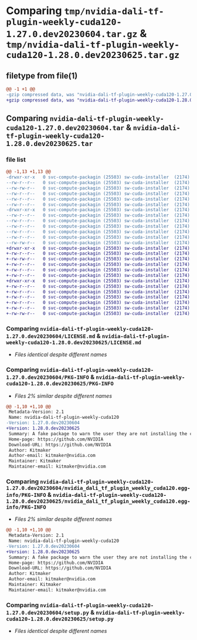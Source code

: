 # Comparing `tmp/nvidia-dali-tf-plugin-weekly-cuda120-1.27.0.dev20230604.tar.gz` & `tmp/nvidia-dali-tf-plugin-weekly-cuda120-1.28.0.dev20230625.tar.gz`

## filetype from file(1)

```diff
@@ -1 +1 @@
-gzip compressed data, was "nvidia-dali-tf-plugin-weekly-cuda120-1.27.0.dev20230604.tar", last modified: Mon Jun  5 07:23:31 2023, max compression
+gzip compressed data, was "nvidia-dali-tf-plugin-weekly-cuda120-1.28.0.dev20230625.tar", last modified: Mon Jun 26 13:23:30 2023, max compression
```

## Comparing `nvidia-dali-tf-plugin-weekly-cuda120-1.27.0.dev20230604.tar` & `nvidia-dali-tf-plugin-weekly-cuda120-1.28.0.dev20230625.tar`

### file list

```diff
@@ -1,13 +1,13 @@
-drwxr-xr-x   0 svc-compute-packagin (25503) sw-cuda-installer  (2174)        0 2023-06-05 07:23:31.644468 nvidia-dali-tf-plugin-weekly-cuda120-1.27.0.dev20230604/
--rw-r--r--   0 svc-compute-packagin (25503) sw-cuda-installer  (2174)      468 2023-06-05 07:23:31.000000 nvidia-dali-tf-plugin-weekly-cuda120-1.27.0.dev20230604/ERROR.txt
--rw-rw-r--   0 svc-compute-packagin (25503) sw-cuda-installer  (2174)    11336 2023-05-24 10:07:51.000000 nvidia-dali-tf-plugin-weekly-cuda120-1.27.0.dev20230604/LICENSE.md
--rw-r--r--   0 svc-compute-packagin (25503) sw-cuda-installer  (2174)       36 2023-06-05 07:23:31.000000 nvidia-dali-tf-plugin-weekly-cuda120-1.27.0.dev20230604/PACKAGE_NAME
--rw-r--r--   0 svc-compute-packagin (25503) sw-cuda-installer  (2174)     1704 2023-06-05 07:23:31.644468 nvidia-dali-tf-plugin-weekly-cuda120-1.27.0.dev20230604/PKG-INFO
--rw-r--r--   0 svc-compute-packagin (25503) sw-cuda-installer  (2174)      313 2023-06-05 07:23:31.000000 nvidia-dali-tf-plugin-weekly-cuda120-1.27.0.dev20230604/README.rst
-drwxr-xr-x   0 svc-compute-packagin (25503) sw-cuda-installer  (2174)        0 2023-06-05 07:23:31.644468 nvidia-dali-tf-plugin-weekly-cuda120-1.27.0.dev20230604/nvidia_dali_tf_plugin_weekly_cuda120.egg-info/
--rw-r--r--   0 svc-compute-packagin (25503) sw-cuda-installer  (2174)     1704 2023-06-05 07:23:31.000000 nvidia-dali-tf-plugin-weekly-cuda120-1.27.0.dev20230604/nvidia_dali_tf_plugin_weekly_cuda120.egg-info/PKG-INFO
--rw-r--r--   0 svc-compute-packagin (25503) sw-cuda-installer  (2174)      293 2023-06-05 07:23:31.000000 nvidia-dali-tf-plugin-weekly-cuda120-1.27.0.dev20230604/nvidia_dali_tf_plugin_weekly_cuda120.egg-info/SOURCES.txt
--rw-r--r--   0 svc-compute-packagin (25503) sw-cuda-installer  (2174)        1 2023-06-05 07:23:31.000000 nvidia-dali-tf-plugin-weekly-cuda120-1.27.0.dev20230604/nvidia_dali_tf_plugin_weekly_cuda120.egg-info/dependency_links.txt
--rw-r--r--   0 svc-compute-packagin (25503) sw-cuda-installer  (2174)       22 2023-06-05 07:23:31.000000 nvidia-dali-tf-plugin-weekly-cuda120-1.27.0.dev20230604/nvidia_dali_tf_plugin_weekly_cuda120.egg-info/top_level.txt
--rw-r--r--   0 svc-compute-packagin (25503) sw-cuda-installer  (2174)       38 2023-06-05 07:23:31.644468 nvidia-dali-tf-plugin-weekly-cuda120-1.27.0.dev20230604/setup.cfg
--rw-rw-r--   0 svc-compute-packagin (25503) sw-cuda-installer  (2174)     4560 2023-05-24 10:07:51.000000 nvidia-dali-tf-plugin-weekly-cuda120-1.27.0.dev20230604/setup.py
+drwxr-xr-x   0 svc-compute-packagin (25503) sw-cuda-installer  (2174)        0 2023-06-26 13:23:30.148182 nvidia-dali-tf-plugin-weekly-cuda120-1.28.0.dev20230625/
+-rw-r--r--   0 svc-compute-packagin (25503) sw-cuda-installer  (2174)      468 2023-06-26 13:23:30.000000 nvidia-dali-tf-plugin-weekly-cuda120-1.28.0.dev20230625/ERROR.txt
+-rw-rw-r--   0 svc-compute-packagin (25503) sw-cuda-installer  (2174)    11336 2023-06-14 04:38:44.000000 nvidia-dali-tf-plugin-weekly-cuda120-1.28.0.dev20230625/LICENSE.md
+-rw-r--r--   0 svc-compute-packagin (25503) sw-cuda-installer  (2174)       36 2023-06-26 13:23:30.000000 nvidia-dali-tf-plugin-weekly-cuda120-1.28.0.dev20230625/PACKAGE_NAME
+-rw-r--r--   0 svc-compute-packagin (25503) sw-cuda-installer  (2174)     1704 2023-06-26 13:23:30.148182 nvidia-dali-tf-plugin-weekly-cuda120-1.28.0.dev20230625/PKG-INFO
+-rw-r--r--   0 svc-compute-packagin (25503) sw-cuda-installer  (2174)      313 2023-06-26 13:23:30.000000 nvidia-dali-tf-plugin-weekly-cuda120-1.28.0.dev20230625/README.rst
+drwxr-xr-x   0 svc-compute-packagin (25503) sw-cuda-installer  (2174)        0 2023-06-26 13:23:30.148182 nvidia-dali-tf-plugin-weekly-cuda120-1.28.0.dev20230625/nvidia_dali_tf_plugin_weekly_cuda120.egg-info/
+-rw-r--r--   0 svc-compute-packagin (25503) sw-cuda-installer  (2174)     1704 2023-06-26 13:23:30.000000 nvidia-dali-tf-plugin-weekly-cuda120-1.28.0.dev20230625/nvidia_dali_tf_plugin_weekly_cuda120.egg-info/PKG-INFO
+-rw-r--r--   0 svc-compute-packagin (25503) sw-cuda-installer  (2174)      293 2023-06-26 13:23:30.000000 nvidia-dali-tf-plugin-weekly-cuda120-1.28.0.dev20230625/nvidia_dali_tf_plugin_weekly_cuda120.egg-info/SOURCES.txt
+-rw-r--r--   0 svc-compute-packagin (25503) sw-cuda-installer  (2174)        1 2023-06-26 13:23:30.000000 nvidia-dali-tf-plugin-weekly-cuda120-1.28.0.dev20230625/nvidia_dali_tf_plugin_weekly_cuda120.egg-info/dependency_links.txt
+-rw-r--r--   0 svc-compute-packagin (25503) sw-cuda-installer  (2174)       22 2023-06-26 13:23:30.000000 nvidia-dali-tf-plugin-weekly-cuda120-1.28.0.dev20230625/nvidia_dali_tf_plugin_weekly_cuda120.egg-info/top_level.txt
+-rw-r--r--   0 svc-compute-packagin (25503) sw-cuda-installer  (2174)       38 2023-06-26 13:23:30.148182 nvidia-dali-tf-plugin-weekly-cuda120-1.28.0.dev20230625/setup.cfg
+-rw-rw-r--   0 svc-compute-packagin (25503) sw-cuda-installer  (2174)     4560 2023-06-14 04:38:44.000000 nvidia-dali-tf-plugin-weekly-cuda120-1.28.0.dev20230625/setup.py
```

### Comparing `nvidia-dali-tf-plugin-weekly-cuda120-1.27.0.dev20230604/LICENSE.md` & `nvidia-dali-tf-plugin-weekly-cuda120-1.28.0.dev20230625/LICENSE.md`

 * *Files identical despite different names*

### Comparing `nvidia-dali-tf-plugin-weekly-cuda120-1.27.0.dev20230604/PKG-INFO` & `nvidia-dali-tf-plugin-weekly-cuda120-1.28.0.dev20230625/PKG-INFO`

 * *Files 2% similar despite different names*

```diff
@@ -1,10 +1,10 @@
 Metadata-Version: 2.1
 Name: nvidia-dali-tf-plugin-weekly-cuda120
-Version: 1.27.0.dev20230604
+Version: 1.28.0.dev20230625
 Summary: A fake package to warn the user they are not installing the correct package.
 Home-page: https://github.com/NVIDIA
 Download-URL: https://github.com/NVIDIA
 Author: Kitmaker
 Author-email: kitmaker@nvidia.com
 Maintainer: Kitmaker
 Maintainer-email: kitmaker@nvidia.com
```

### Comparing `nvidia-dali-tf-plugin-weekly-cuda120-1.27.0.dev20230604/nvidia_dali_tf_plugin_weekly_cuda120.egg-info/PKG-INFO` & `nvidia-dali-tf-plugin-weekly-cuda120-1.28.0.dev20230625/nvidia_dali_tf_plugin_weekly_cuda120.egg-info/PKG-INFO`

 * *Files 2% similar despite different names*

```diff
@@ -1,10 +1,10 @@
 Metadata-Version: 2.1
 Name: nvidia-dali-tf-plugin-weekly-cuda120
-Version: 1.27.0.dev20230604
+Version: 1.28.0.dev20230625
 Summary: A fake package to warn the user they are not installing the correct package.
 Home-page: https://github.com/NVIDIA
 Download-URL: https://github.com/NVIDIA
 Author: Kitmaker
 Author-email: kitmaker@nvidia.com
 Maintainer: Kitmaker
 Maintainer-email: kitmaker@nvidia.com
```

### Comparing `nvidia-dali-tf-plugin-weekly-cuda120-1.27.0.dev20230604/setup.py` & `nvidia-dali-tf-plugin-weekly-cuda120-1.28.0.dev20230625/setup.py`

 * *Files identical despite different names*


